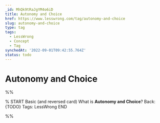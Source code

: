 ```yaml
---
_id: MhQk9tRaJgYM4o6iD
title: Autonomy and Choice
href: https://www.lesswrong.com/tag/autonomy-and-choice
slug: autonomy-and-choice
type: tag
tags:
  - LessWrong
  - Concept
  - Tag
synchedAt: '2022-09-01T09:42:55.764Z'
status: todo
---
```


# Autonomy and Choice


%%

% START
Basic (and reversed card)
What is **Autonomy and Choice**?
Back: {TODO}
Tags: LessWrong
END

%%
	
